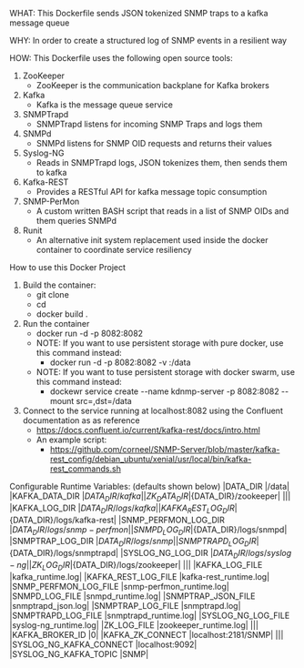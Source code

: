 WHAT:
This Dockerfile sends JSON tokenized SNMP traps to a kafka message queue

WHY:
In order to create a structured log of SNMP events in a resilient way

HOW:
This Dockerfile uses the following open source tools:
1) ZooKeeper
    - ZooKeeper is the communication backplane for Kafka brokers
2) Kafka
    - Kafka is the message queue service
3) SNMPTrapd
    - SNMPTrapd listens for incoming SNMP Traps and logs them
4) SNMPd
    - SNMPd listens for SNMP OID requests and returns their values
5) Syslog-NG
    - Reads in SNMPTrapd logs, JSON tokenizes them, then sends them to kafka
6) Kafka-REST
    - Provides a RESTful API for kafka message topic consumption
7) SNMP-PerMon
    - A custom written BASH script that reads in a list of SNMP OIDs and them queries SNMPd
8) Runit
    - An alternative init system replacement used inside the docker container to coordinate service resiliency

How to use this Docker Project
1) Build the container:
    - git clone <this project>
    - cd <this project>
    - docker build .
2) Run the container
    - docker run -d -p 8082:8082 <container image hash>
    - NOTE: If you want to use persistent storage with pure docker, use this command instead:
        - docker run -d -p 8082:8082 -v <some folder path>:/data <container image hash>
    - NOTE: If you want to tuse persistent storage with docker swarm, use this command instead:
        - dockewr service create --name kdnmp-server -p 8082:8082 --mount src=<some folder name>,dst=/data <container image hash>
3) Connect to the service running at localhost:8082 using the Confluent documentation as as reference
    - https://docs.confluent.io/current/kafka-rest/docs/intro.html
    - An example script:
        - https://github.com/corneel/SNMP-Server/blob/master/kafka-rest_config/debian_ubuntu/xenial/usr/local/bin/kafka-rest_commands.sh

Configurable Runtime Variables: (defaults shown below)
|DATA_DIR                |/data|
|KAFKA_DATA_DIR          |${DATA_DIR}/kafka|
|ZK_DATA_DIR             |${DATA_DIR}/zookeeper|
|||
|KAFKA_LOG_DIR           |${DATA_DIR}/logs/kafka|
|KAFKA_REST_LOG_DIR      |${DATA_DIR}/logs/kafka-rest|
|SNMP_PERFMON_LOG_DIR    |${DATA_DIR}/logs/snmp-perfmon|
|SNMPD_LOG_DIR           |${DATA_DIR}/logs/snmpd|
|SNMPTRAP_LOG_DIR        |${DATA_DIR}/logs/snmp|
|SNMPTRAPD_LOG_DIR       |${DATA_DIR}/logs/snmptrapd|
|SYSLOG_NG_LOG_DIR       |${DATA_DIR}/logs/syslog-ng|
|ZK_LOG_DIR              |${DATA_DIR}/logs/zookeeper|
|||
|KAFKA_LOG_FILE          |kafka_runtime.log|
|KAFKA_REST_LOG_FILE     |kafka-rest_runtime.log|
|SNMP_PERFMON_LOG_FILE   |snmp-perfmon_runtime.log|
|SNMPD_LOG_FILE          |snmpd_runtime.log|
|SNMPTRAP_JSON_FILE      |snmptrapd_json.log|
|SNMPTRAP_LOG_FILE       |snmptrapd.log|
|SNMPTRAPD_LOG_FILE      |snmptrapd_runtime.log|
|SYSLOG_NG_LOG_FILE      |syslog-ng_runtime.log|
|ZK_LOG_FILE             |zookeeper_runtime.log|
|||
|KAFKA_BROKER_ID         |0|
|KAFKA_ZK_CONNECT        |localhost:2181/SNMP|
|||
|SYSLOG_NG_KAFKA_CONNECT |localhost:9092|
|SYSLOG_NG_KAFKA_TOPIC   |SNMP|
